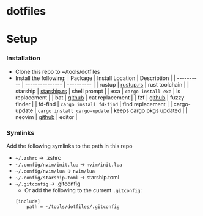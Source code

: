 # dotfiles

# Setup

### Installation
- Clone this repo to ~/tools/dotfiles
- Install the following:
| Package       | Install Location                                       | Description               |
| ----------    | ---------------                                        | ----------                |
| rustup        | [rustup.rs](https://rustup.rs/)                        | rust toolchain            |
| starship      | [starship.rs](https://starship.rs/)                    | shell prompt              |
| exa           | `cargo install exa`                                    | ls replacement            |
| bat           | [github](https://github.com/sharkdp/bat/releases)      | cat replacement           |
| fzf           | [github](https://github.com/junegunn/fzf)              | fuzzy finder              |
| fd-find       | `cargo install fd-find`                                | find replacement          |
| cargo-update  | `cargo install cargo-update`                           | keeps cargo pkgs updated  |
| neovim        | [github](https://github.com/neovim/neovim)             | editor                    |

### Symlinks
Add the following symlinks to the path in this repo
- `~/.zshrc` -> .zshrc
- `~/.config/nvim/init.lua` -> `nvim/init.lua`
- `~/.config/nvim/lua` -> `nvim/lua`
- `~/.config/starship.toml` -> starship.toml
- `~/.gitconfig` -> .gitconfig
    - Or add the following to the current `.gitconfig`:
    ```
    [include]
        path = ~/tools/dotfiles/.gitconfig
    ```
